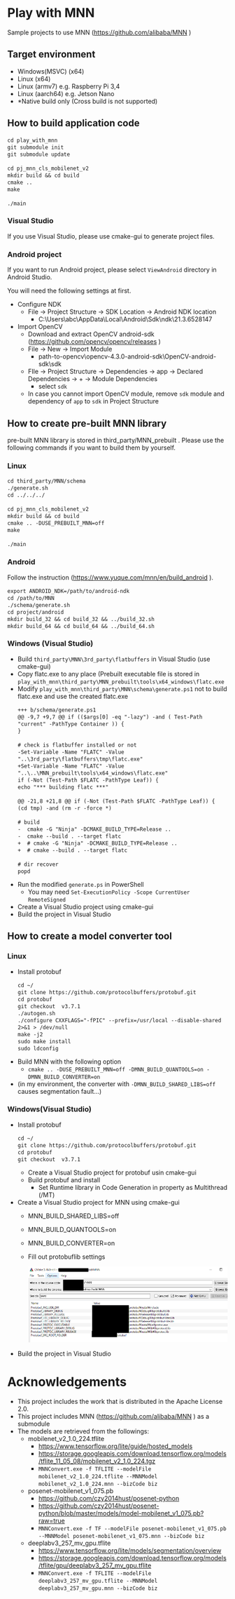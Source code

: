 # Play with MNN
Sample projects to use MNN (https://github.com/alibaba/MNN )

## Target environment
- Windows(MSVC) (x64)
- Linux (x64)
- Linux (armv7) e.g. Raspberry Pi 3,4
- Linux (aarch64) e.g. Jetson Nano
- *Native build only (Cross build is not supported)


## How to build application code
```
cd play_with_mnn
git submodule init
git submodule update

cd pj_mnn_cls_mobilenet_v2
mkdir build && cd build
cmake ..
make

./main
```

### Visual Studio
If you use Visual Studio, please use cmake-gui to generate project files.

### Android project
If you want to run Android project, please select `ViewAndroid` directory in Android Studio.

You will need the following settings at first.

- Configure NDK
	- File -> Project Structure -> SDK Location -> Android NDK location
		- C:\Users\abc\AppData\Local\Android\Sdk\ndk\21.3.6528147
- Import OpenCV
	- Download and extract OpenCV android-sdk (https://github.com/opencv/opencv/releases )
	- File -> New -> Import Module
		- path-to-opencv\opencv-4.3.0-android-sdk\OpenCV-android-sdk\sdk
	- FIle -> Project Structure -> Dependencies -> app -> Declared Dependencies -> + -> Module Dependencies
		- select `sdk`
	- In case you cannot import OpenCV module, remove `sdk` module and dependency of `app` to `sdk` in Project Structure

## How to create pre-built MNN library
pre-built MNN library is stored in third_party/MNN_prebuilt . Please use the following commands if you want to build them by yourself.


### Linux
```
cd third_party/MNN/schema
./generate.sh
cd ../../../

cd pj_mnn_cls_mobilenet_v2
mkdir build && cd build
cmake .. -DUSE_PREBUILT_MNN=off
make

./main
```

### Android
Follow the instruction (https://www.yuque.com/mnn/en/build_android ).

```
export ANDROID_NDK=/path/to/android-ndk
cd /path/to/MNN
./schema/generate.sh
cd project/android
mkdir build_32 && cd build_32 && ../build_32.sh
mkdir build_64 && cd build_64 && ../build_64.sh
```

### Windows (Visual Studio)
- Build `third_party\MNN\3rd_party\flatbuffers` in Visual Studio (use cmake-gui)
- Copy flatc.exe to any place (Prebuilt executable file is stored in `play_with_mnn\third_party\MNN_prebuilt\tools\x64_windows\flatc.exe`
- Modify `play_with_mnn\third_party\MNN\schema\generate.ps1` not to build flatc.exe and use the created flatc.exe
	```
	+++ b/schema/generate.ps1
	@@ -9,7 +9,7 @@ if (($args[0] -eq "-lazy") -and ( Test-Path "current" -PathType Container )) {
	}

	# check is flatbuffer installed or not
	-Set-Variable -Name "FLATC" -Value "..\3rd_party\flatbuffers\tmp\flatc.exe"
	+Set-Variable -Name "FLATC" -Value "..\..\MNN_prebuilt\tools\x64_windows\flatc.exe"
	if (-Not (Test-Path $FLATC -PathType Leaf)) {
	echo "*** building flatc ***"

	@@ -21,8 +21,8 @@ if (-Not (Test-Path $FLATC -PathType Leaf)) {
	(cd tmp) -and (rm -r -force *)

	# build
	-  cmake -G "Ninja" -DCMAKE_BUILD_TYPE=Release ..
	-  cmake --build . --target flatc
	+  # cmake -G "Ninja" -DCMAKE_BUILD_TYPE=Release ..
	+  # cmake --build . --target flatc

	# dir recover
	popd
	```
- Run the modified `generate.ps` in PowerShell
	- You may need `Set-ExecutionPolicy -Scope CurrentUser RemoteSigned`
- Create a Visual Studio project using cmake-gui
- Build the project in Visual Studio


## How to create a model converter tool
### Linux
- Install protobuf
	```
	cd ~/
	git clone https://github.com/protocolbuffers/protobuf.git
	cd protobuf
	git checkout  v3.7.1
	./autogen.sh
	./configure CXXFLAGS="-fPIC" --prefix=/usr/local --disable-shared 2>&1 > /dev/null
	make -j2
	sudo make install
	sudo ldconfig
	```
- Build MNN with the following option
	- `cmake .. -DUSE_PREBUILT_MNN=off -DMNN_BUILD_QUANTOOLS=on -DMNN_BUILD_CONVERTER=on `
- (in my environment, the converter with `-DMNN_BUILD_SHARED_LIBS=off` causes segmentation fault...)

### Windows(Visual Studio)
- Install protobuf
	```
	cd ~/
	git clone https://github.com/protocolbuffers/protobuf.git
	cd protobuf
	git checkout  v3.7.1
	```
	- Create a Visual Studio project for protobuf usin cmake-gui
	- Build protobuf and install
		- Set Runtime library in Code Generation in property as Multithread (/MT)
- Create a Visual Studio project for MNN using cmake-gui
	- MNN_BUILD_SHARED_LIBS=off
	- MNN_BUILD_QUANTOOLS=on
	- MNN_BUILD_CONVERTER=on
	- Fill out protobuflib settings
		
		![protobuflib](00_doc/windows_tool.png) 
- Build the project in Visual Studio

# Acknowledgements
- This project includes the work that is distributed in the Apache License 2.0.
- This project includes MNN (https://github.com/alibaba/MNN ) as a submodule
- The models are retrieved from the followings:
	- mobilenet_v2_1.0_224.tflite
		- https://www.tensorflow.org/lite/guide/hosted_models
		- https://storage.googleapis.com/download.tensorflow.org/models/tflite_11_05_08/mobilenet_v2_1.0_224.tgz
		- `MNNConvert.exe -f TFLITE --modelFile mobilenet_v2_1.0_224.tflite --MNNModel mobilenet_v2_1.0_224.mnn --bizCode biz`
	- posenet-mobilenet_v1_075.pb
		- https://github.com/czy2014hust/posenet-python
		- https://github.com/czy2014hust/posenet-python/blob/master/models/model-mobilenet_v1_075.pb?raw=true
		- `MNNConvert.exe -f TF --modelFile posenet-mobilenet_v1_075.pb --MNNModel posenet-mobilenet_v1_075.mnn --bizCode biz`
	- deeplabv3_257_mv_gpu.tflite
		- https://www.tensorflow.org/lite/models/segmentation/overview
		- https://storage.googleapis.com/download.tensorflow.org/models/tflite/gpu/deeplabv3_257_mv_gpu.tflite
		- `MNNConvert.exe -f TFLITE --modelFile deeplabv3_257_mv_gpu.tflite --MNNModel deeplabv3_257_mv_gpu.mnn --bizCode biz`
